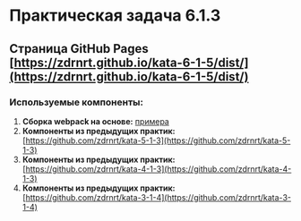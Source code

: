 # Практическая задача 6.1.3

## Страница GitHub Pages [https://zdrnrt.github.io/kata-6-1-5/dist/](https://zdrnrt.github.io/kata-6-1-5/dist/)

### Используемые компоненты:

1. **Сборка webpack на основе:** [примера](https://github.com/jm-program/webpack-static-template)
1. **Компоненты из предыдущих практик:** [https://github.com/zdrnrt/kata-5-1-3](https://github.com/zdrnrt/kata-5-1-3)
1. **Компоненты из предыдущих практик:** [https://github.com/zdrnrt/kata-4-1-3](https://github.com/zdrnrt/kata-4-1-3)
1. **Компоненты из предыдущих практик:** [https://github.com/zdrnrt/kata-3-1-4](https://github.com/zdrnrt/kata-3-1-4)